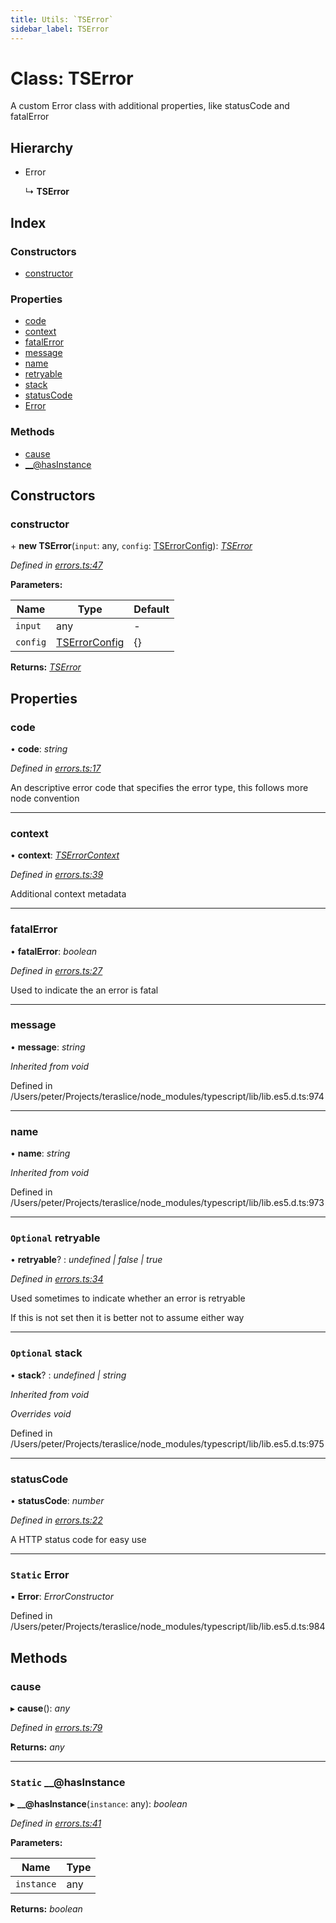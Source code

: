 ```yaml
---
title: Utils: `TSError`
sidebar_label: TSError
---
```


# Class: TSError

A custom Error class with additional properties,
like statusCode and fatalError

## Hierarchy

* Error

  ↳ **TSError**

## Index

### Constructors

* [constructor](tserror.md#constructor)

### Properties

* [code](tserror.md#code)
* [context](tserror.md#context)
* [fatalError](tserror.md#fatalerror)
* [message](tserror.md#message)
* [name](tserror.md#name)
* [retryable](tserror.md#optional-retryable)
* [stack](tserror.md#optional-stack)
* [statusCode](tserror.md#statuscode)
* [Error](tserror.md#static-error)

### Methods

* [cause](tserror.md#cause)
* [__@hasInstance](tserror.md#static-__@hasinstance)

## Constructors

###  constructor

\+ **new TSError**(`input`: any, `config`: [TSErrorConfig](../interfaces/tserrorconfig.md)): *[TSError](tserror.md)*

*Defined in [errors.ts:47](https://github.com/terascope/teraslice/blob/d8feecc03/packages/utils/src/errors.ts#L47)*

**Parameters:**

Name | Type | Default |
------ | ------ | ------ |
`input` | any | - |
`config` | [TSErrorConfig](../interfaces/tserrorconfig.md) |  {} |

**Returns:** *[TSError](tserror.md)*

## Properties

###  code

• **code**: *string*

*Defined in [errors.ts:17](https://github.com/terascope/teraslice/blob/d8feecc03/packages/utils/src/errors.ts#L17)*

An descriptive error code that specifies the error type, this follows more
node convention

___

###  context

• **context**: *[TSErrorContext](../interfaces/tserrorcontext.md)*

*Defined in [errors.ts:39](https://github.com/terascope/teraslice/blob/d8feecc03/packages/utils/src/errors.ts#L39)*

Additional context metadata

___

###  fatalError

• **fatalError**: *boolean*

*Defined in [errors.ts:27](https://github.com/terascope/teraslice/blob/d8feecc03/packages/utils/src/errors.ts#L27)*

Used to indicate the an error is fatal

___

###  message

• **message**: *string*

*Inherited from void*

Defined in /Users/peter/Projects/teraslice/node_modules/typescript/lib/lib.es5.d.ts:974

___

###  name

• **name**: *string*

*Inherited from void*

Defined in /Users/peter/Projects/teraslice/node_modules/typescript/lib/lib.es5.d.ts:973

___

### `Optional` retryable

• **retryable**? : *undefined | false | true*

*Defined in [errors.ts:34](https://github.com/terascope/teraslice/blob/d8feecc03/packages/utils/src/errors.ts#L34)*

Used sometimes to indicate whether an error is retryable

If this is not set then it is better not to assume either way

___

### `Optional` stack

• **stack**? : *undefined | string*

*Inherited from void*

*Overrides void*

Defined in /Users/peter/Projects/teraslice/node_modules/typescript/lib/lib.es5.d.ts:975

___

###  statusCode

• **statusCode**: *number*

*Defined in [errors.ts:22](https://github.com/terascope/teraslice/blob/d8feecc03/packages/utils/src/errors.ts#L22)*

A HTTP status code for easy use

___

### `Static` Error

▪ **Error**: *ErrorConstructor*

Defined in /Users/peter/Projects/teraslice/node_modules/typescript/lib/lib.es5.d.ts:984

## Methods

###  cause

▸ **cause**(): *any*

*Defined in [errors.ts:79](https://github.com/terascope/teraslice/blob/d8feecc03/packages/utils/src/errors.ts#L79)*

**Returns:** *any*

___

### `Static` __@hasInstance

▸ **__@hasInstance**(`instance`: any): *boolean*

*Defined in [errors.ts:41](https://github.com/terascope/teraslice/blob/d8feecc03/packages/utils/src/errors.ts#L41)*

**Parameters:**

Name | Type |
------ | ------ |
`instance` | any |

**Returns:** *boolean*
